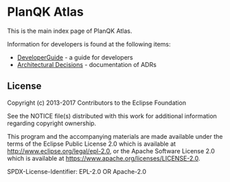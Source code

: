 # PlanQK Atlas

This is the main index page of PlanQK Atlas. 


Information for developers is found at the following items:

- [DeveloperGuide](dev/) - a guide for developers
- [Architectural Decisions](adr/) - documentation of ADRs

## License

Copyright (c) 2013-2017 Contributors to the Eclipse Foundation

See the NOTICE file(s) distributed with this work for additional
information regarding copyright ownership.

This program and the accompanying materials are made available under the
terms of the Eclipse Public License 2.0 which is available at
http://www.eclipse.org/legal/epl-2.0, or the Apache Software License 2.0
which is available at https://www.apache.org/licenses/LICENSE-2.0.

SPDX-License-Identifier: EPL-2.0 OR Apache-2.0